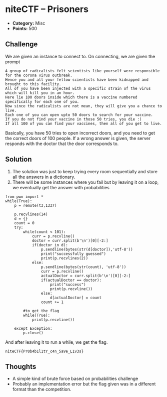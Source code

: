 # niteCTF – Prisoners

- **Category:** Misc
- **Points:** 500

## Challenge

We are given an instance to connect to. On connecting, we are given the prompt

```
A group of radicalists felt scientists like yourself were responsible for the corona virus outbreak.
Hence you and all your fellow scientists have been kidnapped and brought to this facility.
All of you have been injected with a specific strain of the virus which will kill you in an hour.
Here lie 100 doors inside which there is a vaccine numbered specifically for each one of you.
Now since the radicalists are not mean, they will give you a chance to live.
Each one of you can open upto 50 doors to search for your vaccine.
If you do not find your vaccine in those 50 tries, you die :)
If all 100 of you can find your vaccines, then all of you get to live.
```

Basically, you have 50 tries to open incorrect doors, and you need to get the correct doors of 100 people. If a wrong answer is given, the server responds with the doctor that the door corresponds to.

## Solution

1. The solution was just to keep trying every room sequentially and store all the answers in a dictionary.
2. There will be some instances where you fail but by leaving it on a loop, we eventually get the answer with probabilities

```
from pwn import *
while(True):
    p = remote(t3,1337)

    p.recvlines(14)
    d = {}
    count = 0
    try:
        while(count < 101):
            curr = p.recvline()
            doctor = curr.split(b'\n')[0][-2:]
            if(doctor in d):
                p.sendline(bytes(str(d[doctor]),'utf-8'))
                print("successfully guessed")
                print(p.recvlines(2))
            else:
                p.sendline(bytes(str(count), 'utf-8'))
                curr = p.recvline()
                actualDoctor = curr.split(b'\n')[0][-2:]
                if(actualDoctor == doctor):
                    print("success")
                    print(p.recvline())
                else:
                    d[actualDoctor] = count
                count += 1

        #to get the flag
        while(True):
            print(p.recvline())

    except Exception:
        p.close()
```

And after leaving it to run a while, we get the flag.

```
niteCTF{Pr0b4b1l1tY_c4n_5aVe_L1v3s}
```

## Thoughts

- A simple kind of brute force based on probabilities challenge
- Probably an implementation error but the flag given was in a different format than the competition.
